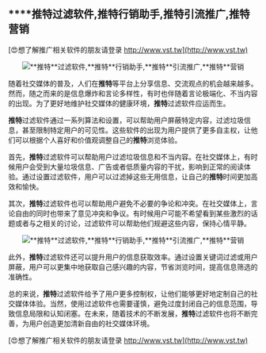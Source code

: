 ## ****推特**过滤软件,**推特**行销助手,**推特**引流推广,**推特**营销**

[😍想了解推广相关软件的朋友请登录 http://www.vst.tw](http://www.vst.tw)

 <center><img src="https://vst.tw/MP4/tuiguang/png/0.png" alt="**推特**过滤软件,**推特**行销助手,**推特**引流推广,**推特**营销"></center>

随着社交媒体的普及，人们在**推特**等平台上分享信息、交流观点的机会越来越多。然而，随之而来的是信息爆炸和言论多样性，有时也伴随着言论极端化、不当内容的出现。为了更好地维护社交媒体的健康环境，**推特**过滤软件应运而生。

**推特**过滤软件通过一系列算法和设置，可以帮助用户屏蔽特定内容，过滤垃圾信息，甚至限制特定用户的可见性。这些软件的出现为用户提供了更多自主权，让他们可以根据个人喜好和价值观调整自己的**推特**浏览体验。

首先，**推特**过滤软件可以帮助用户过滤垃圾信息和不当内容。在社交媒体上，有时候用户会受到大量垃圾信息、广告或者低质量内容的干扰，影响到正常的阅读体验。通过设置过滤软件，用户可以过滤掉这些无用信息，让自己的**推特**时间更加高效和愉快。

其次，**推特**过滤软件也可以帮助用户避免不必要的争论和冲突。在社交媒体上，言论自由的同时也带来了意见冲突和争议。有时候用户可能不希望看到某些激烈的话题或者与之相关的讨论，过滤软件可以帮助他们规避这些内容，保持心情平静。

 <center><img src="https://vst.tw/MP4/tuiguang/png/5.png" alt="**推特**过滤软件,**推特**行销助手,**推特**引流推广,**推特**营销"></center>

此外，**推特**过滤软件还可以提升用户的信息获取效率。通过设置关键词过滤或用户屏蔽，用户可以更集中地获取自己感兴趣的内容，节省浏览时间，提高信息筛选的准确性。

总的来说，**推特**过滤软件给予了用户更多控制权，让他们能够更好地定制自己的社交媒体体验。当然，使用过滤软件也需要谨慎，避免过度封闭自己的信息范围，导致信息局限和认知闭塞。在未来，随着技术的不断发展，**推特**过滤软件也将不断完善，为用户创造更加清新自由的社交媒体环境。

[😍想了解推广相关软件的朋友请登录 http://www.vst.tw](http://www.vst.tw)



